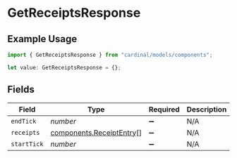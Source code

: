# GetReceiptsResponse

## Example Usage

```typescript
import { GetReceiptsResponse } from "cardinal/models/components";

let value: GetReceiptsResponse = {};
```

## Fields

| Field                                                                | Type                                                                 | Required                                                             | Description                                                          |
| -------------------------------------------------------------------- | -------------------------------------------------------------------- | -------------------------------------------------------------------- | -------------------------------------------------------------------- |
| `endTick`                                                            | *number*                                                             | :heavy_minus_sign:                                                   | N/A                                                                  |
| `receipts`                                                           | [components.ReceiptEntry](../../models/components/receiptentry.md)[] | :heavy_minus_sign:                                                   | N/A                                                                  |
| `startTick`                                                          | *number*                                                             | :heavy_minus_sign:                                                   | N/A                                                                  |